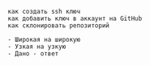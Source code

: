 
    как создать ssh ключ
    как добавить ключ в аккаунт на GitHub
    как склонировать репозиторий
    
    - Широкая на широкую
    - Узкая на узкую
    - Дано - ответ
